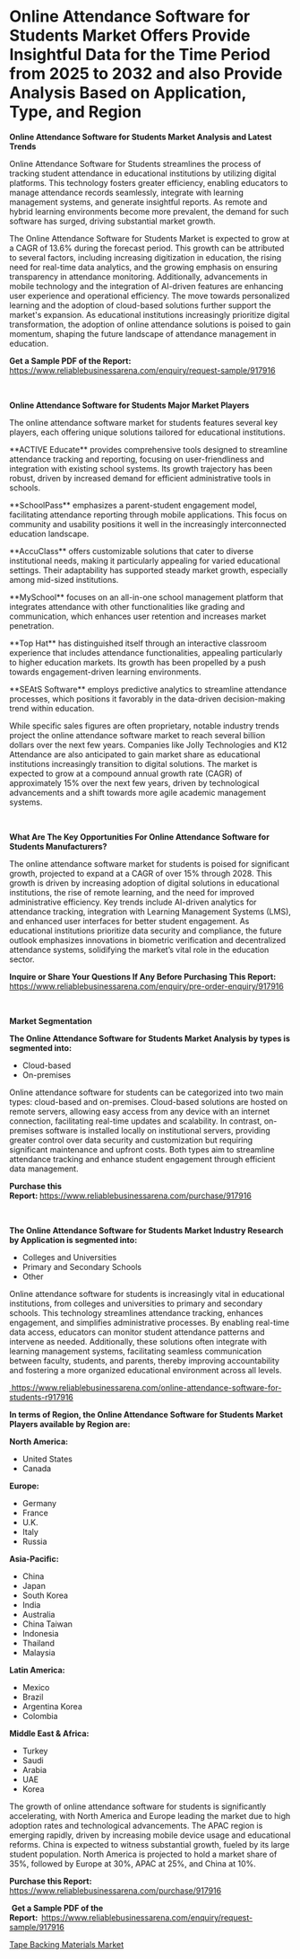 <p><h1>Online Attendance Software for Students Market Offers Provide Insightful Data for the Time Period from 2025 to 2032 and also Provide Analysis Based on Application, Type, and Region</h1></p><p><strong>Online Attendance Software for Students Market Analysis and Latest Trends</strong></p>
<p><p>Online Attendance Software for Students streamlines the process of tracking student attendance in educational institutions by utilizing digital platforms. This technology fosters greater efficiency, enabling educators to manage attendance records seamlessly, integrate with learning management systems, and generate insightful reports. As remote and hybrid learning environments become more prevalent, the demand for such software has surged, driving substantial market growth.</p><p>The Online Attendance Software for Students Market is expected to grow at a CAGR of 13.6% during the forecast period. This growth can be attributed to several factors, including increasing digitization in education, the rising need for real-time data analytics, and the growing emphasis on ensuring transparency in attendance monitoring. Additionally, advancements in mobile technology and the integration of AI-driven features are enhancing user experience and operational efficiency. The move towards personalized learning and the adoption of cloud-based solutions further support the market's expansion. As educational institutions increasingly prioritize digital transformation, the adoption of online attendance solutions is poised to gain momentum, shaping the future landscape of attendance management in education.</p></p>
<p><strong>Get a Sample PDF of the Report:&nbsp;</strong> <a href="https://www.reliablebusinessarena.com/enquiry/request-sample/917916?utm_campaign=3215&utm_medium=2&utm_source=Github&utm_content=ia&utm_term=07032025&utm_id=online-attendance-software-for-students">https://www.reliablebusinessarena.com/enquiry/request-sample/917916</a></p>
<p>&nbsp;</p>
<p><strong>Online Attendance Software for Students Major Market Players</strong></p>
<p><p>The online attendance software market for students features several key players, each offering unique solutions tailored for educational institutions. </p><p>**ACTIVE Educate** provides comprehensive tools designed to streamline attendance tracking and reporting, focusing on user-friendliness and integration with existing school systems. Its growth trajectory has been robust, driven by increased demand for efficient administrative tools in schools.</p><p>**SchoolPass** emphasizes a parent-student engagement model, facilitating attendance reporting through mobile applications. This focus on community and usability positions it well in the increasingly interconnected education landscape.</p><p>**AccuClass** offers customizable solutions that cater to diverse institutional needs, making it particularly appealing for varied educational settings. Their adaptability has supported steady market growth, especially among mid-sized institutions.</p><p>**MySchool** focuses on an all-in-one school management platform that integrates attendance with other functionalities like grading and communication, which enhances user retention and increases market penetration.</p><p>**Top Hat** has distinguished itself through an interactive classroom experience that includes attendance functionalities, appealing particularly to higher education markets. Its growth has been propelled by a push towards engagement-driven learning environments.</p><p>**SEAtS Software** employs predictive analytics to streamline attendance processes, which positions it favorably in the data-driven decision-making trend within education.</p><p>While specific sales figures are often proprietary, notable industry trends project the online attendance software market to reach several billion dollars over the next few years. Companies like Jolly Technologies and K12 Attendance are also anticipated to gain market share as educational institutions increasingly transition to digital solutions. The market is expected to grow at a compound annual growth rate (CAGR) of approximately 15% over the next few years, driven by technological advancements and a shift towards more agile academic management systems.</p></p>
<p>&nbsp;</p>
<p><strong>What Are The Key Opportunities For Online Attendance Software for Students Manufacturers?</strong></p>
<p><p>The online attendance software market for students is poised for significant growth, projected to expand at a CAGR of over 15% through 2028. This growth is driven by increasing adoption of digital solutions in educational institutions, the rise of remote learning, and the need for improved administrative efficiency. Key trends include AI-driven analytics for attendance tracking, integration with Learning Management Systems (LMS), and enhanced user interfaces for better student engagement. As educational institutions prioritize data security and compliance, the future outlook emphasizes innovations in biometric verification and decentralized attendance systems, solidifying the market’s vital role in the education sector.</p></p>
<p><strong>Inquire or Share Your Questions If Any Before Purchasing This Report:</strong> <a href="https://www.reliablebusinessarena.com/enquiry/pre-order-enquiry/917916?utm_campaign=3215&utm_medium=2&utm_source=Github&utm_content=ia&utm_term=07032025&utm_id=online-attendance-software-for-students">https://www.reliablebusinessarena.com/enquiry/pre-order-enquiry/917916</a></p>
<p>&nbsp;</p>
<p><strong>Market Segmentation</strong></p>
<p><strong>The Online Attendance Software for Students Market Analysis by types is segmented into:</strong></p>
<p><ul><li>Cloud-based</li><li>On-premises</li></ul></p>
<p><p>Online attendance software for students can be categorized into two main types: cloud-based and on-premises. Cloud-based solutions are hosted on remote servers, allowing easy access from any device with an internet connection, facilitating real-time updates and scalability. In contrast, on-premises software is installed locally on institutional servers, providing greater control over data security and customization but requiring significant maintenance and upfront costs. Both types aim to streamline attendance tracking and enhance student engagement through efficient data management.</p></p>
<p><strong>Purchase this Report:&nbsp;</strong><a href="https://www.reliablebusinessarena.com/purchase/917916?utm_campaign=3215&utm_medium=2&utm_source=Github&utm_content=ia&utm_term=07032025&utm_id=online-attendance-software-for-students">https://www.reliablebusinessarena.com/purchase/917916</a></p>
<p>&nbsp;</p>
<p><strong>The Online Attendance Software for Students Market Industry Research by Application is segmented into:</strong></p>
<p><ul><li>Colleges and Universities</li><li>Primary and Secondary Schools</li><li>Other</li></ul></p>
<p><p>Online attendance software for students is increasingly vital in educational institutions, from colleges and universities to primary and secondary schools. This technology streamlines attendance tracking, enhances engagement, and simplifies administrative processes. By enabling real-time data access, educators can monitor student attendance patterns and intervene as needed. Additionally, these solutions often integrate with learning management systems, facilitating seamless communication between faculty, students, and parents, thereby improving accountability and fostering a more organized educational environment across all levels.</p></p>
<p><a href="https://www.reliablebusinessarena.com/online-attendance-software-for-students-r917916?utm_campaign=3215&utm_medium=2&utm_source=Github&utm_content=ia&utm_term=07032025&utm_id=online-attendance-software-for-students">&nbsp;https://www.reliablebusinessarena.com/online-attendance-software-for-students-r917916</a></p>
<p><strong>In terms of Region, the Online Attendance Software for Students Market Players available by Region are:</strong></p>
<p>
    <p> <strong> North America: </strong>
        <ul>
            <li>United States</li>
            <li>Canada</li>
        </ul>
        </p> 
    <p> <strong> Europe: </strong>
        <ul>
            <li>Germany</li>
            <li>France</li>
            <li>U.K.</li>
            <li>Italy</li>
            <li>Russia</li>
        </ul>
        </p> 
    <p> <strong> Asia-Pacific: </strong>
        <ul>
            <li>China</li>
            <li>Japan</li>
            <li>South Korea</li>
            <li>India</li>
            <li>Australia</li>
            <li>China Taiwan</li>
            <li>Indonesia</li>
            <li>Thailand</li>
            <li>Malaysia</li>
        </ul>
        </p> 
    <p> <strong> Latin America: </strong>
        <ul>
            <li>Mexico</li>
            <li>Brazil</li>
            <li>Argentina Korea</li>
            <li>Colombia</li>
        </ul>
        </p> 
    <p> <strong> Middle East & Africa: </strong>
        <ul>
            <li>Turkey</li>
            <li>Saudi</li>
            <li>Arabia</li>
            <li>UAE</li>
            <li>Korea</li>
        </ul>
    </p>
    </p>
<p><p>The growth of online attendance software for students is significantly accelerating, with North America and Europe leading the market due to high adoption rates and technological advancements. The APAC region is emerging rapidly, driven by increasing mobile device usage and educational reforms. China is expected to witness substantial growth, fueled by its large student population. North America is projected to hold a market share of 35%, followed by Europe at 30%, APAC at 25%, and China at 10%.</p></p>
<p><strong>Purchase this Report: </strong><a href="https://www.reliablebusinessarena.com/purchase/917916?utm_campaign=3215&utm_medium=2&utm_source=Github&utm_content=ia&utm_term=07032025&utm_id=online-attendance-software-for-students">https://www.reliablebusinessarena.com/purchase/917916</a></p>
<p>&nbsp;<strong>Get a Sample PDF of the Report:&nbsp;&nbsp;</strong><a href="https://www.reliablebusinessarena.com/enquiry/request-sample/917916?utm_campaign=3215&utm_medium=2&utm_source=Github&utm_content=ia&utm_term=07032025&utm_id=online-attendance-software-for-students">https://www.reliablebusinessarena.com/enquiry/request-sample/917916</a></p>
<p><strong></strong></p>
<p><p><a href="https://github.com/lynlynyusay/Market-Research-Report-List-1/blob/main/tape-backing-materials-market.md?utm_campaign=3215&utm_medium=2&utm_source=Github&utm_content=ia&utm_term=07032025&utm_id=online-attendance-software-for-students">Tape Backing Materials Market</a></p></p>